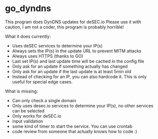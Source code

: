 # go_dyndns


This program does DynDNS updates for deSEC.io
Please use it with caution, I am not a coder, this program is probably horrible!

What it does currently:
- Uses deSEC services to determine your IP(s)
- Always sets the IP(s) in the update URL to prevent MITM attacks
- Always uses HTTPS (thanks to GO)
- Last set IP(s) and last update time will be cached in the config file
- Only ask for an update if something actually has changed
- Only ask for an update if the last update is at least 5min old
- Instead of checking for an IP, you can also hardcode it. This is only useful for special edge cases. 

What is missing:
- Can only check a single domain
- Only uses desec.io services to determine your IP(s), no other services can be selected
- Only works for deSEC.io
- input validation
- some kind of timer to start the service. You can use crontab
- code review from someone that actually knows how to code :)
